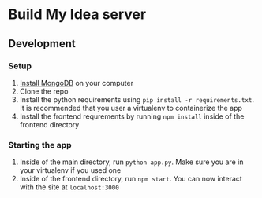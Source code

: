 # Build My Idea server

## Development
### Setup
1. [Install MongoDB](https://docs.mongodb.com/manual/installation/) on your computer 
1. Clone the repo
1. Install the python requirements using `pip install -r requirements.txt`. It is recommended that you user a virtualenv to containerize the app
1. Install the frontend requrements by running `npm install` inside of the frontend directory
### Starting the app
1. Inside of the main directory, run `python app.py`. Make sure you are in your virtualenv if you used one
1. Inside of the frontend directory, run `npm start`.
You can now interact with the site at `localhost:3000`
